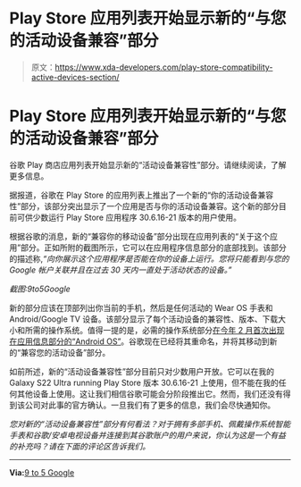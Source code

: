 # Play Store 应用列表开始显示新的“与您的活动设备兼容”部分

> 原文：<https://www.xda-developers.com/play-store-compatibility-active-devices-section/>

# Play Store 应用列表开始显示新的“与您的活动设备兼容”部分

谷歌 Play 商店应用列表开始显示新的“活动设备兼容性”部分。请继续阅读，了解更多信息。

据报道，谷歌在 Play Store 的应用列表上推出了一个新的“你的活动设备兼容性”部分，该部分突出显示了一个应用是否与你的活动设备兼容。这个新的部分目前可供少数运行 Play Store 应用程序 30.6.16-21 版本的用户使用。

根据谷歌的消息，新的“兼容你的移动设备”部分出现在应用列表的“关于这个应用”部分。正如所附的截图所示，它可以在应用程序信息部分的底部找到。该部分的描述称,*“向你展示这个应用程序是否能在你的设备上运行。您将只能看到与您的 Google 帐户关联并且在过去 30 天内一直处于活动状态的设备。”*

*截图:9to5Google*

新的部分应该在顶部列出你当前的手机，然后是任何活动的 Wear OS 手表和 Android/Google TV 设备。该部分显示了每个活动设备的兼容性、版本、下载大小和所需的操作系统。值得一提的是，必需的操作系统部分[在今年 2 月首次出现在应用信息部分的“Android OS”](https://www.xda-developers.com/app-listings-on-google-play-store-now-show-minimum-android-os-version/)。谷歌现在已经将其重命名，并将其移动到新的“兼容您的活动设备”部分。

如前所述，新的“活动设备兼容性”部分目前只对少数用户开放。它可以在我的 Galaxy S22 Ultra running Play Store 版本 30.6.16-21 上使用，但不能在我的任何其他设备上使用。这让我们相信谷歌可能会分阶段推出它。然而，我们还没有得到该公司对此事的官方确认。一旦我们有了更多的信息，我们会尽快通知你。

*您对新的“活动设备兼容性”部分有何看法？对于拥有多部手机、佩戴操作系统智能手表和谷歌/安卓电视设备并连接到其谷歌账户的用户来说，你认为这是一个有益的补充吗？请在下面的评论区告诉我们。*

* * *

**Via:**[9 to 5 Google](https://9to5google.com/2022/05/27/google-play-app-compatibility/)